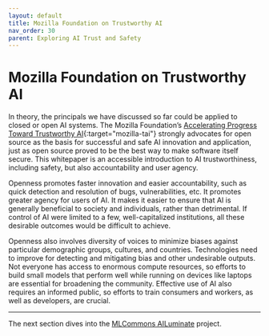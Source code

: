 ```yaml
---
layout: default
title: Mozilla Foundation on Trustworthy AI
nav_order: 30
parent: Exploring AI Trust and Safety
---
```


# Mozilla Foundation on Trustworthy AI

In theory, the principals we have discussed so far could be applied to closed or open AI systems. The Mozilla Foundation’s [Accelerating Progress Toward Trustworthy AI](https://foundation.mozilla.org/en/research/library/accelerating-progress-toward-trustworthy-ai/whitepaper/){:target="mozilla-tai"} strongly advocates for open source as the basis for successful and safe AI innovation and application, just as open source proved to be the best way to make software itself secure. This whitepaper is an accessible introduction to AI trustworthiness, including safety, but also accountability and user agency.

Openness promotes faster innovation and easier accountability, such as quick detection and resolution of bugs, vulnerabilities, etc. It promotes greater agency for users of AI. It makes it easier to ensure that AI is generally beneficial to society and individuals, rather than detrimental. If control of AI were limited to a few, well-capitalized institutions, all these desirable outcomes would be difficult to achieve.

Openness also involves diversity of voices to minimize biases against particular demographic groups, cultures, and countries. Technologies need to improve for detecting and mitigating bias and other undesirable outputs. Not everyone has access to enormous compute resources, so efforts to build small models that perform well while running on devices like laptops are essential for broadening the community. Effective use of AI also requires an informed public, so efforts to train consumers and workers, as well as developers, are crucial.

---

The next section dives into the [MLCommons AILuminate]({{site.baseurl}}/exploring/mlcommons-ailuminate) project.
